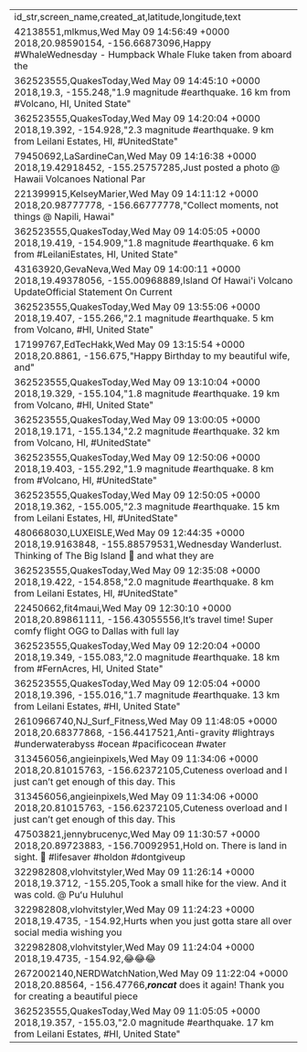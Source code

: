 |                                                                                                                                                          | 
|----------------------------------------------------------------------------------------------------------------------------------------------------------| 
| id_str,screen_name,created_at,latitude,longitude,text                                                                                                    | 
| 42138551,mlkmus,Wed May 09 14:56:49 +0000 2018,20.98590154, -156.66873096,Happy #WhaleWednesday - Humpback Whale Fluke taken from aboard the             | 
| 362523555,QuakesToday,Wed May 09 14:45:10 +0000 2018,19.3, -155.248,"1.9 magnitude #earthquake. 16 km from #Volcano, HI, United State"                   | 
| 362523555,QuakesToday,Wed May 09 14:20:04 +0000 2018,19.392, -154.928,"2.3 magnitude #earthquake. 9 km from Leilani Estates, HI, #UnitedState"           | 
| 79450692,LaSardineCan,Wed May 09 14:16:38 +0000 2018,19.42918452, -155.25757285,Just posted a photo @ Hawaii Volcanoes National Par                      | 
| 221399915,KelseyMarier,Wed May 09 14:11:12 +0000 2018,20.98777778, -156.66777778,"Collect moments, not things @ Napili, Hawai"                           | 
| 362523555,QuakesToday,Wed May 09 14:05:05 +0000 2018,19.419, -154.909,"1.8 magnitude #earthquake. 6 km from #LeilaniEstates, HI, United State"           | 
| 43163920,GevaNeva,Wed May 09 14:00:11 +0000 2018,19.49378056, -155.00968889,Island Of Hawai'i Volcano UpdateOfficial Statement On Current                | 
| 362523555,QuakesToday,Wed May 09 13:55:06 +0000 2018,19.407, -155.266,"2.1 magnitude #earthquake. 5 km from Volcano, #HI, United State"                  | 
| 17199767,EdTecHakk,Wed May 09 13:15:54 +0000 2018,20.8861, -156.675,"Happy Birthday to my beautiful wife, and"                                           | 
| 362523555,QuakesToday,Wed May 09 13:10:04 +0000 2018,19.329, -155.104,"1.8 magnitude #earthquake. 19 km from Volcano, #HI, United State"                 | 
| 362523555,QuakesToday,Wed May 09 13:00:05 +0000 2018,19.171, -155.134,"2.2 magnitude #earthquake. 32 km from Volcano, HI, #UnitedState"                  | 
| 362523555,QuakesToday,Wed May 09 12:50:06 +0000 2018,19.403, -155.292,"1.9 magnitude #earthquake. 8 km from #Volcano, HI, #UnitedState"                  | 
| 362523555,QuakesToday,Wed May 09 12:50:05 +0000 2018,19.362, -155.005,"2.3 magnitude #earthquake. 15 km from Leilani Estates, HI, #UnitedState"          | 
| 480668030,LUXEISLE,Wed May 09 12:44:35 +0000 2018,19.9163848, -155.88579531,Wednesday Wanderlust. Thinking of The Big Island 🌴 and what they are        | 
| 362523555,QuakesToday,Wed May 09 12:35:08 +0000 2018,19.422, -154.858,"2.0 magnitude #earthquake. 8 km from Leilani Estates, HI, #UnitedState"           | 
| 22450662,fit4maui,Wed May 09 12:30:10 +0000 2018,20.89861111, -156.43055556,It’s travel time! Super comfy flight OGG to Dallas with full lay             | 
| 362523555,QuakesToday,Wed May 09 12:20:04 +0000 2018,19.349, -155.083,"2.0 magnitude #earthquake. 18 km from #FernAcres, HI, United State"               | 
| 362523555,QuakesToday,Wed May 09 12:05:04 +0000 2018,19.396, -155.016,"1.7 magnitude #earthquake. 13 km from Leilani Estates, #HI, United State"         | 
| 2610966740,NJ_Surf_Fitness,Wed May 09 11:48:05 +0000 2018,20.68377868, -156.4417521,Anti-gravity #lightrays #underwaterabyss #ocean #pacificocean #water | 
| 313456056,angieinpixels,Wed May 09 11:34:06 +0000 2018,20.81015763, -156.62372105,Cuteness  overload and I just can’t get enough of this day. This       | 
| 313456056,angieinpixels,Wed May 09 11:34:06 +0000 2018,20.81015763, -156.62372105,Cuteness  overload and I just can’t get enough of this day. This       | 
| 47503821,jennybrucenyc,Wed May 09 11:30:57 +0000 2018,20.89723883, -156.70092951,Hold on. There is land in sight. 🌟 #lifesaver #holdon #dontgiveup      | 
| 322982808,vlohvitstyler,Wed May 09 11:26:14 +0000 2018,19.3712, -155.205,Took a small hike for the view. And it was cold. @ Puʻu Huluhul                 | 
| 322982808,vlohvitstyler,Wed May 09 11:24:23 +0000 2018,19.4735, -154.92,Hurts when you just gotta stare all over social media wishing you                | 
| 322982808,vlohvitstyler,Wed May 09 11:24:04 +0000 2018,19.4735, -154.92,😂😂😂| Original post: kidbranzhawaii | Source: CBS. | #hawaii #viral            | 
| 2672002140,NERDWatchNation,Wed May 09 11:22:04 +0000 2018,20.88564, -156.47766,___roncat___ does it again! Thank you for creating a beautiful piece      | 
| 362523555,QuakesToday,Wed May 09 11:05:05 +0000 2018,19.357, -155.03,"2.0 magnitude #earthquake. 17 km from Leilani Estates, #HI, United State"          |
